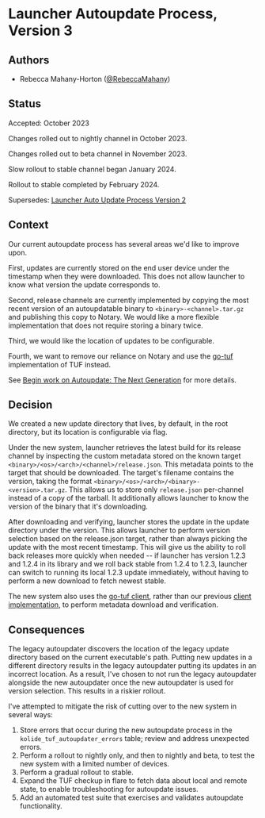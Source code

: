 # Launcher Autoupdate Process, Version 3

## Authors

- Rebecca Mahany-Horton ([@RebeccaMahany](https://github.com/RebeccaMahany))

## Status

Accepted: October 2023

Changes rolled out to nightly channel in October 2023.

Changes rolled out to beta channel in November 2023.

Slow rollout to stable channel began January 2024.

Rollout to stable completed by February 2024.

Supersedes: [Launcher Auto Update Process Version 2](2019-09-05_autoupdate_v2.md)

## Context

Our current autoupdate process has several areas we'd like to improve upon.

First, updates are currently stored on the end user device under the timestamp
when they were downloaded. This does not allow launcher to know what version
the update corresponds to.

Second, release channels are currently implemented by copying the most recent
version of an autoupdatable binary to `<binary>-<channel>.tar.gz` and publishing
this copy to Notary. We would like a more flexible implementation that does not
require storing a binary twice.

Third, we would like the location of updates to be configurable.

Fourth, we want to remove our reliance on Notary and use the [go-tuf](https://github.com/theupdateframework/go-tuf)
implementation of TUF instead.

See [Begin work on Autoupdate: The Next Generation](https://github.com/kolide/launcher/issues/954)
for more details.

## Decision

We created a new update directory that lives, by default, in the root
directory, but its location is configurable via flag.

Under the new system, launcher retrieves the latest build for its release
channel by inspecting the custom metadata stored on the known target
`<binary>/<os>/<arch>/<channel>/release.json`. This metadata points to the
target that should be downloaded. The target's filename contains the version,
taking the format `<binary>/<os>/<arch>/<binary>-<version>.tar.gz`. This allows
us to store only `release.json` per-channel instead of a copy of the tarball.
It additionally allows launcher to know the version of the binary that it's
downloading.

After downloading and verifying, launcher stores the update in the update
directory under the version. This allows launcher to perform version selection
based on the release.json target, rather than always picking the update with
the most recent timestamp. This will give us the ability to roll back releases
more quickly when needed -- if launcher has version 1.2.3 and 1.2.4 in its
library and we roll back stable from 1.2.4 to 1.2.3, launcher can switch to
running its local 1.2.3 update immediately, without having to perform a new
download to fetch newest stable.

The new system also uses the [go-tuf client](https://github.com/theupdateframework/go-tuf/tree/master/client),
rather than our previous [client implementation](https://github.com/kolide/updater),
to perform metadata download and verification.

## Consequences

The legacy autoupdater discovers the location of the legacy update directory
based on the current executable's path. Putting new updates in a different
directory results in the legacy autoupdater putting its updates in an incorrect
location. As a result, I've chosen to not run the legacy autoupdater alongside
the new autoupdater once the new autoupdater is used for version selection.
This results in a riskier rollout.

I've attempted to mitigate the risk of cutting over to the new system in
several ways:

1. Store errors that occur during the new autoupdate process in the
`kolide_tuf_autoupdater_errors` table; review and address unexpected errors.
1. Perform a rollout to nightly only, and then to nightly and beta, to test the
new system with a limited number of devices.
1. Perform a gradual rollout to stable.
1. Expand the TUF checkup in flare to fetch data about local and remote state,
to enable troubleshooting for autoupdate issues.
1. Add an automated test suite that exercises and validates autoupdate
functionality.
